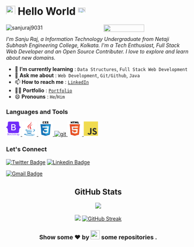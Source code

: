
<!--<img src="https://imgur.com/3kB6Cfg.jpg">-->
<h1><img src="https://imgur.com/CTPzCrS.gif" height=25px width=25px> Hello World <img src="https://imgur.com/TFzFv3D.gif" height=20px width=20px></h1>
<img src="https://imgur.com/Z9n1y5S.gif" height=47% width=47% align="right">
<p align="left"> <img src="https://komarev.com/ghpvc/?username=sanjuraj9031" alt="sanjuraj9031" /> </p>

<p><i> I'm Sanju Raj, a Information Technology Undergraduate from Netaji Subhash Engineering College, Kolkata. I'm a Tech Enthusiast, Full Stack Web Developer and an Open Source Contributer. I love to explore and learn about new domains.</i></p>
<ul>
<li> 🌱 <b>I’m currently learning</b> : <code>Data Structures</code>, <code>Full Stack Web Development</code></li>
<li> 💬 <b>Ask me about</b> : <code>Web Development</code>, <code>Git/Github</code>, <code>Java</code></li>
<li> 📫 <b>How to reach me</b> : <code><a href="https://www.linkedin.com/in/sanju-raj-961246200/">LinkedIn</a></code></li>
<li> 👩‍💻 <b>Portfolio</b> : <code><a href="https://sanjuraj9031.github.io/Portfolio/">Portfolio</a></code></li>
<li> 😄 <b>Pronouns</b> : <code>He</code>/<code>Him</code></li>
<!-- <li> ⚡ <b>Fun fact</b> : </li> -->
</ul>



<h3>Languages and Tools</h3>
<p align="left"> <a href="https://getbootstrap.com" target="_blank"> <img src="https://raw.githubusercontent.com/devicons/devicon/master/icons/bootstrap/bootstrap-plain-wordmark.svg" alt="bootstrap" width="40" height="40"/> </a> <a href="https://www.java.com/en/" target="_blank"> <img src="https://raw.githubusercontent.com/devicons/devicon/master/icons/java/java-original.svg" alt="c" width="40" height="40"/> </a> <a href="https://www.w3schools.com/css/" target="_blank"> <img src="https://raw.githubusercontent.com/devicons/devicon/master/icons/css3/css3-original-wordmark.svg" alt="css3" width="40" height="40"/> </a> <a href="https://git-scm.com/" target="_blank"> <img src="https://www.vectorlogo.zone/logos/git-scm/git-scm-icon.svg" alt="git" width="40" height="40"/> </a> <a href="https://www.w3.org/html/" target="_blank"> <img src="https://raw.githubusercontent.com/devicons/devicon/master/icons/html5/html5-original-wordmark.svg" alt="html5" width="40" height="40"/> </a> <a href="https://developer.mozilla.org/en-US/docs/Web/JavaScript" target="_blank"> <img src="https://raw.githubusercontent.com/devicons/devicon/master/icons/javascript/javascript-original.svg" alt="javascript" width="40" height="40"/> </a> </p>


<h3>Let's Connect</h3>
<!--www.linkedin.com/in/sanju-raj-961246200/
<p align="left">
<a href="https://codesandbox.io/dashboard/home?workspace=44906731-ba83-4e43-8950-50741d18f49e" target="blank"><img align="center" src="https://cdn.jsdelivr.net/npm/simple-icons@3.0.1/icons/codepen.svg" alt="sanju raj" height="30" width="40" /></a>
<a href="https://twitter.com/SanjuRa44112832" target="blank"><img align="center" src="https://cdn.jsdelivr.net/npm/simple-icons@3.0.1/icons/twitter.svg" alt="the_technolopyle7" height="30" width="40" /></a>
<a href="https://www.linkedin.com/in/sanju-raj-961246200/" target="blank"><img align="center" src="https://cdn.jsdelivr.net/npm/simple-icons@3.0.1/icons/linkedin.svg" alt="sanju-raj-961246200/" height="30" width="40" /></a>
</p>
-->

[![Twitter Badge](https://img.shields.io/badge/-@__twitter__-1ca0f1?style=flat-square&labelColor=1ca0f1&logo=twitter&logoColor=white&link=https://twitter.com/SanjuRa44112832)](https://twitter.com/SanjuRa44112832) 
[![Linkedin Badge](https://img.shields.io/badge/-LinkedIn-blue?style=flat-square&logo=Linkedin&logoColor=white&link=https://www.linkedin.com/in/sanju-raj-961246200/)](https://www.linkedin.com/in/sanju-raj-961246200/)


[![Gmail Badge](https://img.shields.io/badge/-Mail-c14438?style=flat-square&logo=Gmail&logoColor=white&link=mailto:rajsanuja@gmail.com)](mailto:rajsanuja@gmail.com)

<center>
<h2 align="center">GitHub Stats</h2>

<p align="center"><img src="https://github-readme-stats.vercel.app/api?username=sanjuraj9031&count_private=true&show_icons=true&bg_color=#000&theme=cobalt"></p>
<center>
  
<img src="https://github-readme-stats.vercel.app/api/top-langs/?username=sanjuraj9031&theme=blue-green"> [![GitHub Streak](http://github-readme-streak-stats.herokuapp.com?user=sanjuraj9031&theme=dark&background=000000)](https://git.io/streak-stats) 
</center>



<h3 align="center">Show some ❤ by <img src="https://imgur.com/o7ncZFp.jpg" height=25px width=25px> some repositories .</h3>
</center>


<!--

